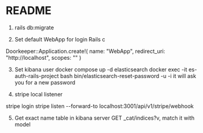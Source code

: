 # README


1. rails db:migrate

2. Set default WebApp for login
Rails c 

Doorkeeper::Application.create!(
  name: "WebApp",
  redirect_uri: "http://localhost",
  scopes: ""
)

3. Set kibana user 
docker compose up -d elasticsearch
docker exec -it es-auth-rails-project bash
bin/elasticsearch-reset-password -u <USERNAME> -i
it will ask you for a new password

4. stripe local listener

stripe login
stripe listen --forward-to localhost:3001/api/v1/stripe/webhook


5. Get exact name table in kibana server GET _cat/indices?v, match it with model
